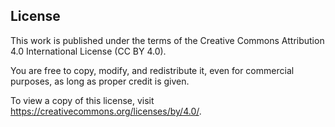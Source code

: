 ## License

This work is published under the terms of the Creative Commons Attribution 4.0 International License (CC BY 4.0).

You are free to copy, modify, and redistribute it, even for commercial purposes, as long as proper credit is given.

To view a copy of this license, visit <https://creativecommons.org/licenses/by/4.0/>.
